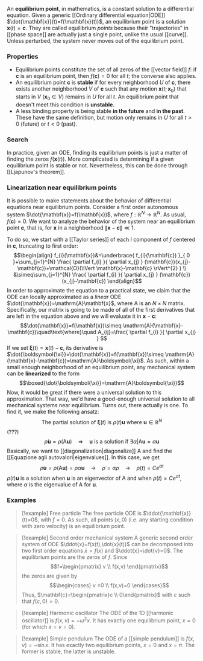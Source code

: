 An **equilibrium point**, in mathematics, is a constant solution to a differential equation. Given a generic [[Ordinary differential equation|ODE]] $\dot{\mathbf{x}}(t)=f(\mathbf{x}(t))$, an equilibrium point is a solution $\mathbf{x}(t)=\mathbf{c}$. They are called equilibrium *points* because their "trajectories" in [[phase space]] are actually just a single point, unlike the usual [[curve]]. Unless perturbed, the system never moves out of the equilibrium point.
### Properties
- Equilibrium points constitute the set of all zeros of the [[vector field]] $f$: if $\mathbf{c}$ is an equilibrium point, then $f(\mathbf{c})=0$ for all $t$; the converse also applies. 
- An equilibrium point $\mathbf{c}$ is **stable** if for every neighborhood $U$ of $\mathbf{c}$, there exists another neighborhood $V$ of $\mathbf{c}$ such that any motion $\mathbf{x}(t;\mathbf{x}_{0})$ that starts in $V$ ($\mathbf{x}_{0}\in V$) remains in $U$ for all $t$. An equilibrium point that doesn't meet this condition is **unstable**.
- A less binding property is being stable **in the future** and **in the past**. These have the same definition, but motion only remains in $U$ for all $t>0$ (future) or $t<0$ (past).
### Search
In practice, given an ODE, finding its equilibrium points is just a matter of finding the zeros $f(\mathbf{x}(t))$. More complicated is determining if a given equilibrium point is stable or not. Nevertheless, this can be done through [[Ljapunov's theorem]].
### Linearization near equilibrium points
It is possible to make statements about the behavior of differential equations near equilibrium points. Consider a first order autonomous system $\dot{\mathbf{x}}=f(\mathbf{x})$, where $f:\mathbb{R}^{N}\to \mathbb{R}^{N}$. As usual, $f(\mathbf{c})=0$. We want to analyze the behavior of the system near an equilibrium point $\mathbf{c}$, that is, for $\mathbf{x}$ in a neighborhood $\lVert \mathbf{x}-\mathbf{c} \rVert\ll 1$.

To do so, we start with a [[Taylor series]] of each $i$ component of $f$ centered in $\mathbf{c}$, truncating to first order:
$$\begin{align}
f_{i}(\mathbf{x})&=\underbrace{ f_{i}(\mathbf{c}) }_{ 0 }+\sum_{j=1}^{N} \frac{ \partial f_{i} }{ \partial x_{j} } (\mathbf{c})(x_{j}-\mathbf{c})+\mathcal{O}(\lVert \mathbf{x}-\mathbf{c} \rVert^{2} ) \\
&\simeq\sum_{j=1}^{N} \frac{ \partial f_{i} }{ \partial x_{j} } (\mathbf{c})(x_{j}-\mathbf{c})
\end{align}$$
In order to approximate the equation to a practical state, we claim that the ODE can locally approximated as a *linear* ODE $\dot{\mathbf{x}}=\mathrm{A}\mathbf{x}$, where $\mathrm{A}$ is an $N\times N$ matrix. Specifically, our matrix is going to be made of all of the first derivatives that are left in the equation above and we will evaluate it in $\mathbf{x}-\mathbf{c}$:
$$\dot{\mathbf{x}}=f(\mathbf{x})\simeq \mathrm{A}(\mathbf{x}-\mathbf{c})\quad\text{where}\quad A_{ij}=\frac{ \partial f_{i} }{ \partial x_{j} } $$
If we set $\boldsymbol{\xi}(t)=\mathbf{x}(t)-\mathbf{c}$, its derivative is $\dot{\boldsymbol{\xi}}=\dot{\mathbf{x}}=f(\mathbf{x})\simeq \mathrm{A}(\mathbf{x}-\mathbf{c})=\mathrm{A}\boldsymbol{\xi}$. As such, within a small enough neighborhood of an equilibrium point, any mechanical system can be **linearized** to the form
$$\boxed{\dot{\boldsymbol{\xi}}=\mathrm{A}\boldsymbol{\xi}}$$
Now, it would be great if there were a universal solution to this approximation. That way, we'd have a good-enough universal solution to all mechanical systems near equilibrium. Turns out, there actually is one. To find it, we make the following ansatz:
$$\text{The partial solution of }\boldsymbol{\xi}(t)\text{ is }\rho(t)\mathbf{u}\text{ where }\mathbf{u}\in \mathbb{R}^{N}$$
(???)
$$\dot{\rho}\mathbf{u}=\rho(\mathrm{A}\mathbf{u})\quad\Rightarrow \quad \mathbf{u}\text{ is a solution if }\exists \alpha |\mathrm{A}\mathbf{u}=\alpha \mathbf{u}$$
Basically, we want to [[diagonalization|diagonalize]] $\mathrm{A}$ and find the [[Equazione agli autovalori|eigenvalues]]. In this case, we get
$$\dot{\rho}\mathbf{u}=\rho(\mathrm{A}\mathbf{u})=\rho \alpha \mathbf{u}\quad\to \quad \dot{\rho}=\alpha \rho \quad\to \quad \rho (t)=Ce^{\alpha t}$$
$\rho(t)\mathbf{u}$ is a solution when $\mathbf{u}$ is an eigenvector of $\mathrm{A}$ and when $\rho(t)=Ce^{\alpha t}$, where $\alpha$ is the eigenvalue of $\mathrm{A}$ for $\mathbf{u}$.
### Examples
> [!example] Free particle
> The free particle ODE is $\ddot{\mathbf{x}}(t)=0$, with $f=0$. As such, all points $(x,0)$ (i.e. any starting condition with zero velocity) is an equilibrium point.

> [!example] Second order mechanical system
> A generic second order system of ODE $\ddot{x}=f(x(t),\dot{x}(t))$ can be decomposed into two first order equations $\dot{x}=f(x)$ and $\ddot{x}=\dot{v}=0$. The equilibrium points are the zeros of $f$. Since
> $$f=\begin{pmatrix}
> v \\
> f(x,v)
> \end{pmatrix}$$
> the zeros are given by
> $$\begin{cases}
> v =0 \\
> f(x,v)=0
> \end{cases}$$
> Thus, $\mathbf{c}=\begin{pmatrix}c \\ 0\end{pmatrix}$ with $c$ such that $f(c,0)=0$.

> [!example] Harmonic oscillator
> The ODE of the 1D [[harmonic oscillator]] is $f(x,v)=-\omega ^{2}x$. It has exactly one equilibrium point, $x=0$ (for which $\dot{x}=v=0$).

> [!example] Simple pendulum
> The ODE of a [[simple pendulum]] is $f(x,v)=-\sin x$. It has exactly two equilibrium points, $x=0$ and $x=\pi$. The former is stable, the latter is unstable.
